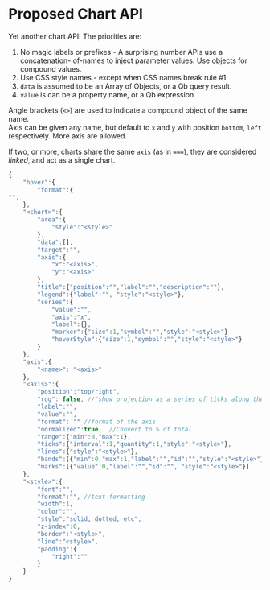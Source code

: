 Proposed Chart API
==================

Yet another chart API!  The priorities are:

1. No magic labels or prefixes - A surprising number APIs use a concatenation-
of-names to inject parameter values.  Use objects for compound values.
2. Use CSS style names - except when CSS names break rule #1
3. `data` is assumed to be an Array of Objects, or a Qb query result.
4. `value` is can be a property name, or a Qb expression

Angle brackets (`<>`) are used to indicate a compound object of the same name.  
Axis can be given any name, but default to `x` and `y` with position `bottom`, 
`left` respectively.  More axis are allowed.

If two, or more, charts share the same `axis` (as in `===`), they are 
considered *linked*, and act as a single chart. 

```javascript
{
	"hover":{
		"format":{
"",  
	},
	"<chart>":{
		"area":{
			"style":"<style>"
		},
		"data":[],
		"target":"",
		"axis":{
			"x":"<axis>",
			"y":"<axis>"
		},
		"title":{"position":"","label":"","description":""},
		"legend":{"label":"", "style":"<style>"},
		"series":{
			"value":"",
			"axis":"x",
			"label":{},			
			"marker":{"size":1,"symbol":"","style":"<style>"}
			"hoverStyle":{"size":1,"symbol":"","style":"<style>"}
		}
	},
	"axis":{
		"<name>": "<axis>"
	},
	"<axis>":{
		"position":"top/right",
		"rug": false, //"show projection as a series of ticks along the axis",
		"label":"",
		"value":"",
		"format": "" //format of the axis 
		"normalized":true,  //Convert to % of total
		"range":{"min":0,"max":1},
		"ticks":{"interval":1,"quantity":1,"style":"<style>"},
		"lines":{"style":"<style>"},
		"bands":[{"min":0,"max":1,"label":"","id":"","style":"<style>"}],
		"marks":[{"value":0,"label":"","id":"", "style":"<style>"}]
	},
	"<style>":{
		"font":"",
		"format":"", //text formatting
		"width":1,
		"color":"",
		"style":"solid, dotted, etc",
		"z-index":0,
		"border":"<style>",
		"line":"<style>",
		"padding":{
			"right":""
		}
	}
}
```
